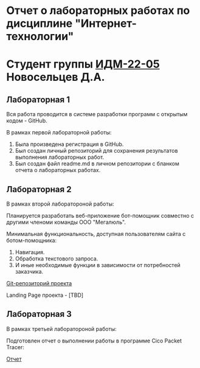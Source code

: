 # Отчет о лабораторных работах по дисциплине "Интернет-технологии"
# Студент группы [ИДМ-22-05](https://github.com/stankin/design-2022/wiki/list-idm-22-05) Новосельцев Д.А.

## Лабораторная 1

Вся работа проводится в системе разработки программ с открытым кодом - GitHub.

В рамках первой лабораторной работы:

1. Была произведена регистрация в GitHub.
2. Был создан личный репозиторий для сохранения результатов выполнения лабораторных работ.
3. Был создан файл readme.md в личном репозитории с бланком отчета о лабораторных работах.

## Лабораторная 2

В рамках второй лаборатороной работы:

Планируется разработать веб-приложение бот-помощник совместно с другими членоми команды ООО "Мегалюль".

Минимальная функциональность, доступная пользователям сайта с ботом-помощника:

1. Навигация.
2. Обработка текстового запроса.
3. И иные необходимые функции в зависимости от потребностей заказчика.

[Git-репозиторий проекта](https://github.com/lulu2kan/Megalul)

Landing Page проекта - [TBD]

## Лабораторная 3

В рамках третьей лаборатороной работы:

Подготовлен отчет о выполнении работы в программе Cico Packet Tracer:

[Отчет](https://docs.google.com/document/d/1AUY9aOOZ4LWsMdbwTBdDwd7PPvgzPBmq/edit?usp=sharing&ouid=110064097356864770428&rtpof=true&sd=true)
